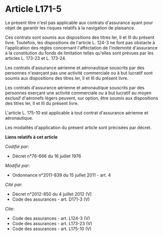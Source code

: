# Article L171-5

Le présent titre n'est pas applicable aux contrats d'assurance ayant pour objet de garantir les risques relatifs à la
navigation de plaisance. 

Ces contrats sont soumis aux dispositions des titres Ier, II et III du présent livre. Toutefois, les dispositions de
l'article L. 124-3 ne font pas obstacle à l'application des règles concernant l'affectation de l'indemnité d'assurance à la
constitution du fonds de limitation telles qu'elles sont prévues par les articles L. 173-23 et L. 173-24. 

Les contrats d'assurance aérienne et aéronautique souscrits par des personnes n'exerçant pas une activité commerciale ou à
but lucratif sont soumis aux dispositions des titres Ier, II et III du présent livre. 

Les contrats d'assurance aérienne et aéronautique souscrits par des personnes exerçant une activité commerciale ou à but
lucratif au moyen exclusif d'aéronefs légers peuvent, sur option, être soumis aux dispositions des titres Ier, II et III du
présent livre. 

L'article L. 175-10 est applicable à tout contrat d'assurance aérienne et aéronautique. 

Les modalités d'application du présent article sont précisées par décret.

**Liens relatifs à cet article**

_Codifié par_:

  - Décret n°76-666 du 16 juillet 1976

_Modifié par_:

  - Ordonnance n°2011-839 du 15 juillet 2011 - art. 4

_Cité par_:

  - Décret n°2012-850 du 4 juillet 2012 (V)
  - Code des assurances - art. D171-3 (V)

_Cite_:

  - Code des assurances - art. L124-3 (V)
  - Code des assurances - art. L173-23 (V)
  - Code des assurances - art. L175-10 (V)
